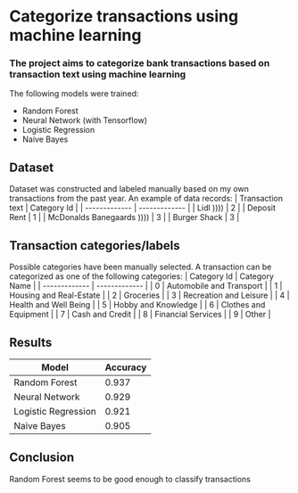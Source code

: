 # Categorize transactions using machine learning

### The project aims to categorize bank transactions based on transaction text using machine learning
The following models were trained:
- Random Forest
- Neural Network (with Tensorflow)
- Logistic Regression
- Naive Bayes

## Dataset 
Dataset was constructed and labeled manually based on my own transactions from the past year. 
An example of data records:
| Transaction text  | Category Id |
| ------------- | ------------- |
| Lidl )))) | 2 |
| Deposit Rent | 1 |
| McDonalds Banegaards )))) | 3 |
| Burger Shack | 3 |

## Transaction categories/labels
Possible categories have been manually selected. A transaction can be categorized as one of the following categories:
| Category Id  | Category Name |
| ------------- | ------------- |
| 0 | Automobile and Transport |
| 1 | Housing and Real-Estate |
| 2 | Groceries |
| 3 | Recreation and Leisure |
| 4 | Health and Well Being |
| 5 | Hobby and Knowledge |
| 6 | Clothes and Equipment |
| 7 | Cash and Credit |
| 8 | Financial Services |
| 9 | Other |

## Results
| Model | Accuracy |
| ------------- | ------------- |
| Random Forest | 0.937 |
| Neural Network | 0.929 |
| Logistic Regression | 0.921 |
| Naive Bayes | 0.905 |

## Conclusion
Random Forest seems to be good enough to classify transactions
